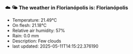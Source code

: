### ☁️ 🌤️  The weather in Florianópolis is: Florianópolis

- Temperature: 21.49°C
- On flesh: 21.18°C
- Relative air humidity: 57%
- Rain: 0.0 mm
- Description: Few clouds
- last updated: 2025-05-11T14:15:22.376190
